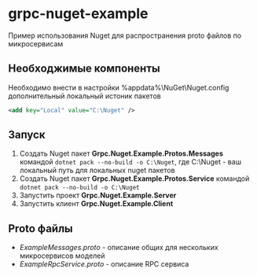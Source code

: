 # grpc-nuget-example
Пример использования Nuget для распространения proto файлов по микросервисам

## Необходжимые компоненты

Необходимо внести в настройки %appdata%\NuGet\Nuget.config дополнительный локальный истоник пакетов

```xml
<add key="Local" value="C:\Nuget" />
```

## Запуск

1. Создать Nuget пакет **Grpc.Nuget.Example.Protos.Messages** командой ```dotnet pack --no-build -o C:\Nuget```, где C:\Nuget - ваш локальный путь для локальных nuget пакетов
2. Создать Nuget пакет **Grpc.Nuget.Example.Protos.Service** командой ```dotnet pack --no-build -o C:\Nuget```
3. Запустить проект **Grpc.Nuget.Example.Server**
4. Запустить клиент **Grpc.Nuget.Example.Client**

## Proto файлы

- *ExampleMessages.proto* - описание общих для нескольких микросервисов моделей
- *ExampleRpcService.proto* - описание RPC сервиса
